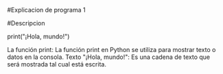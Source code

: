 #Explicacion de programa 1

#Descripcion

print("¡Hola, mundo!")

La función print: La función print en Python se utiliza para mostrar texto o datos en la consola.
Texto "¡Hola, mundo!": Es una cadena de texto que será mostrada tal cual está escrita.
